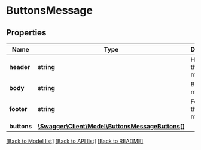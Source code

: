 # ButtonsMessage

## Properties
Name | Type | Description | Notes
------------ | ------------- | ------------- | -------------
**header** | **string** | Header of the message | [optional] 
**body** | **string** | Body of the message | 
**footer** | **string** | Footer of the message | [optional] 
**buttons** | [**\Swagger\Client\Model\ButtonsMessageButtons[]**](ButtonsMessageButtons.md) |  | 

[[Back to Model list]](../README.md#documentation-for-models) [[Back to API list]](../README.md#documentation-for-api-endpoints) [[Back to README]](../README.md)


